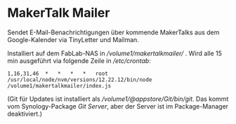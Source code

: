 # MakerTalk Mailer

Sendet E-Mail-Benachrichtigungen über kommende MakerTalks aus dem Google-Kalender via TinyLetter und Mailman.

Installiert auf dem FabLab-NAS in _/volume1/makertalkmailer/_ .
Wird alle 15 min ausgeführt via folgende Zeile in _/etc/crontab_:

```
1,16,31,46	*	*	*	*	root	/usr/local/node/nvm/versions/12.22.12/bin/node /volume1/makertalkmailer/index.js
```

(Git für Updates ist installiert als _/volume1/@appstore/Git/bin/git_.
Das kommt vom Synology-Package _Git Server_, aber der Server ist im Package-Manager deaktiviert.)
